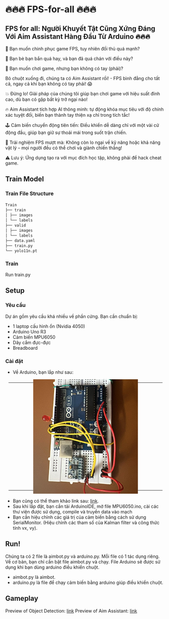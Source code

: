 # 🔥🔥🔥 FPS-for-all 🔥🔥🔥
## FPS for all: Người Khuyết Tật Cũng Xứng Đáng Với Aim Assistant Hàng Đầu Từ Arduino 🔥🔥🔥
🫵 Bạn muốn chinh phục game FPS, tuy nhiên đối thủ quá mạnh?

🫵 Bạn bè bạn bắn quá hay, và bạn đã quá chán với điều này?

🫵 Bạn muốn chơi game, nhưng bạn không có tay (phải)?

Bỏ chuột xuống đi, chúng ta có Aim Assistant rồi! - FPS bình đẳng cho tất cả, ngay cả khi bạn không có tay phải! 😱

💥 Đừng lo! Giải pháp của chúng tôi giúp bạn chơi game với hiệu suất đỉnh cao, dù bạn có gặp bất kỳ trở ngại nào!

🔥 Aim Assistant tích hợp AI thông minh: tự động khóa mục tiêu với độ chính xác tuyệt đối, biến bạn thành tay thiện xạ chỉ trong tích tắc!

🕹️ Cảm biến chuyển động tiên tiến: Điều khiển dễ dàng chỉ với một vài cử động đầu, giúp bạn giữ sự thoải mái trong suốt trận chiến.

🚀 Trải nghiệm FPS mượt mà: Không còn lo ngại về kỹ năng hoặc khả năng vật lý – mọi người đều có thể chơi và giành chiến thắng!

⚠️ Lưu ý: Ứng dụng tạo ra với mục đích học tập, không phải để hack cheat game.
## Train Model
### Train File Structure
```
Train
├── train
│ ├── images
│ └── labels
├── valid
│ ├── images
│ └── labels
├── data.yaml
├── train.py
└── yolo11n.pt
```
### Train
Run train.py
## Setup
### Yêu cầu
Dự án gồm yêu cầu khá nhiều về phần cứng. Bạn cần chuẩn bị:
 - 1 laptop cấu hình ổn (Nvidia 4050)
 - Arduino Uno R3
 - Cảm biến MPU6050
 - Dây cắm đực-đực
 - Breadboard
### Cài đặt
 - Về Arduino, bạn lắp như sau:
<table style="padding:10px">
  <tr>
    <td width="100%"><img src="image/Untitled.png" style="transform: rotate(-90deg);"/></td>
  </tr>
</table>

 - Bạn cũng có thể tham khảo link sau: [link](https://arduinokit.vn/huong-dan-su-dung-cam-bien-gia-toc-mpu6050-voi-arduino/).
 - Sau khi lắp đặt, bạn cần tải ArduinoIDE, mở file MPU6050.ino, cài các thư viện được sử dụng, compile và truyền data vào mạch
 - Bạn cần hiệu chỉnh các giá trị của cảm biến bằng cách sử dụng SerialMonitor. (Hiệu chỉnh các tham số của Kalman filter và công thức tính vx, vy).

## Run!
Chúng ta có 2 file là aimbot.py và arduino.py. Mỗi file có 1 tác dụng riêng. Về cơ bản, bạn chỉ cần bật file aimbot.py và chạy. File Arduino sẽ được sử dụng khi bạn dùng arduino điều khiển chuột.
 - aimbot.py là aimbot.
 - arduino.py là file để chạy cảm biến bằng arduino giúp điều khiển chuột.

## Gameplay
Preview of Object Detection: [link](https://www.youtube.com/watch?v=q1EYzm-0Jjo)
Preview of Aim Assistant: [link](https://www.youtube.com/watch?v=AWstyUH8ScE)
